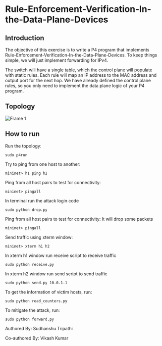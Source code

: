 # Rule-Enforcement-Verification-In-the-Data-Plane-Devices

## Introduction

The objective of this exercise is to write a P4 program that
implements Rule-Enforcement-Verification-In-the-Data-Plane-Devices. To keep things simple, we will just
implement forwarding for IPv4.

The switch will have a single table, which the control plane will
populate with static rules. Each rule will map an IP address to the
MAC address and output port for the next hop. We have already defined
the control plane rules, so you only need to implement the data plane
logic of your P4 program.

## Topology

![Frame 1](https://user-images.githubusercontent.com/85515381/235284880-59b535f2-afc2-45f8-849d-fc918c7ee1b9.png)



## How to run

Run the topology:

```
sudo p4run
```


Try to ping from one host to another:

```
mininet> h1 ping h2
```

Ping from all host pairs to test for connectivity:

```
mininet> pingall
```

In terminal run the attack login code

```
sudo python drop.py
```

Ping from all host pairs to test for connectivity:
It will drop some packets

```
mininet> pingall
```

Send traffic using xterm window:

```
mininet> xterm h1 h2
```
In xterm h1 window run receive script to receive traffic

```
sudo python receive.py
```
In xterm h2 window run send script to send traffic

```
sudo python send.py 10.0.1.1
```

To get the information of victim hosts, run:

```
sudo python read_counters.py
```

To mitigate the attack, run:

```
sudo python forward.py

```


<p>Authored By: Sudhanshu Tripathi</p>
<p>Co-authored By: Vikash Kumar</p>
